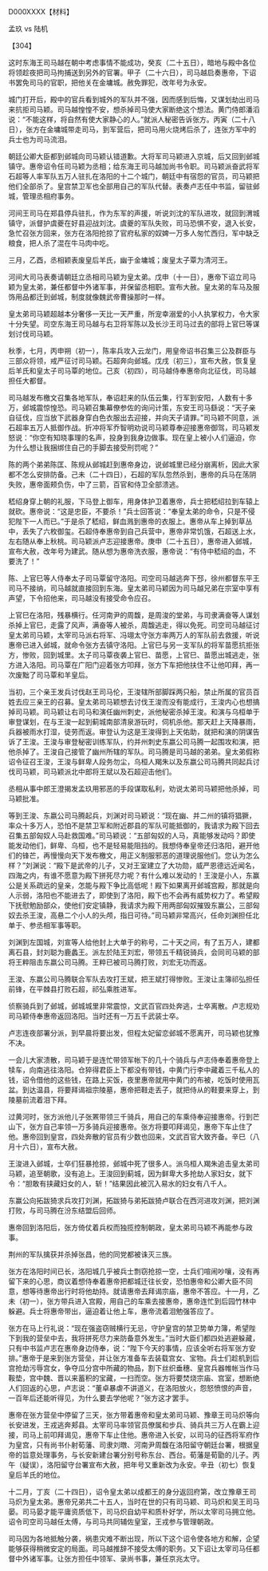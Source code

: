 D000XXXX【材料】



孟玖 vs 陆机

【304】

这时东海王司马越在朝中考虑事情不能成功，癸亥（二十五日），暗地与殿中各位将领趁夜把司马拘捕送到另外的官署。甲子（二十六日），司马越启奏惠帝，下诏书罢免司马的官职，把他关在金墉城。赦免罪犯，改年号为永安。

城门打开后，殿中的官兵看到城外的军队并不强，因而感到后悔，又谋划劫出司马来抗拒司马颖。司马越惶惶不安，想杀掉司马使大家断绝这个想法。黄门侍郎潘滔说：“不能这样，将自然有使大家静心的人。”就派人秘密告诉张方。丙寅（二十八日），张方在金墉城带走司马，到军营后，把司马用火烧烤后杀了，连张方军中的兵士也为司马流泪。

朝廷公卿大臣都到邺城向司马颖认错道歉。大将军司马颖进入京城，后又回到邺城镇守。惠帝诏令任司马颖为丞相；给东海王司马越加尚书令职。司马颖派奋武将军石超等人率军队五万人驻扎在洛阳的十二个城门，朝廷中有宿怨的官员，司马颖把他们全部杀了。皇宫禁卫军也全部用自己的军队代替。表奏卢志任中书监，留驻邺城，管理丞相府事务。

河间王司马在郑县停兵驻扎，作为东军的声援，听说刘沈的军队进攻，就回到渭城镇守，派督护虞夔在好县迎战刘沈。虞夔的军队失败，司马恐惧不安，退入长安，急忙召张方回来，张方在洛阳抢掠了官府私家的奴婢一万多人匆忙西归，军中缺乏粮食，把人杀了混在牛马肉中吃。

三月，乙酉，丞相颖表废皇后羊氏，幽于金墉城；废皇太子覃为清河王。

河间大司马表奏请朝廷立丞相司马颖为皇太弟。戊申（十一日），惠帝下诏立司马颖为皇太弟，兼任都督中外诸军事，并保留丞相职。宣布大赦。皇太弟的车马及服饰用品都迁到邺城，制度就像魏武帝曹操那时一样。



皇太弟司马颖超越本分奢侈一天比一天严重，所宠幸溺爱的小人执掌权力，令大家十分失望。司空东海王司马越与右卫将军陈以及长沙王司马过去的部将上官巳等谋划讨伐司马颖。

秋季，七月，丙申朔（初一），陈率兵攻入云龙门，用皇帝诏书召集三公及群臣与三部众将领，戒严征讨司马颖。石超奔向邺城。戊戌（初三），宣布大赦，恢复皇后羊氏和皇太子司马覃的地位。己亥（初四），司马越侍奉惠帝向北征伐，司马越担任大都督。

司马越发布檄文召集各地军队，奉诏赶来的队伍云集，行军到安阳，人数有十多万，邺城震惊惶恐。司马颖召集幕僚参佐的询问计策，东安王司马繇说：“天子亲自征伐，应当放下武器身穿白色衣服出去迎接，并向天子请罪。”司马颖不同意，派石超率五万人抵御作战。折冲将军乔智明劝说司马颖尊奉迎接惠帝御驾，司马颖发怒说：“你空有知晓事理的名声，投身到我身边做事。现在皇上被小人们逼迫，你为什么想让我捆绑住自己的手脚去接受刑罚呢？”

陈的两个弟弟陈匡、陈规从邺城赶到惠帝身边，说邺城里已经分崩离析，因此大家都不怎么安排防备。己未（二十四日），石超的军队忽然杀到，惠帝的兵马在荡阴失败，惠帝面颊负伤，中了三箭，百官和侍卫全部溃逃。

嵇绍身穿上朝的礼服，下马登上御车，用身体护卫着惠帝，兵士把嵇绍拉到车辕上就砍。惠帝说：“这是忠臣，不要杀！”兵士回答说：“奉皇太弟的命令，只是不侵犯陛下一人而已。”于是杀了嵇绍，鲜血溅到惠帝的衣服上。惠帝从车上掉到草丛中，丢失了六枚御玺。石超侍奉惠帝到自己兵营中，惠帝非常饥饿，石超送上水，左右随从奉上秋桃。司马颖派卢志迎接惠帝。庚申（二十五日），惠帝进入邺城，宣布大赦，改年号为建武。随从想为惠帝洗衣服，惠帝说：“有侍中嵇绍的血，不要洗了！”

陈、上官巳等人侍奉太子司马覃留守洛阳。司空司马越逃奔下邳，徐州都督东平王司马不接纳，司马越就直接回到东海。皇太弟司马颖因为司马越兄弟在宗室中享有声望，下令招他来，司马越没有接受命令应召。

上官巳在洛阳，残暴横行。任河南尹的周馥，是周浚的堂弟，与司隶满奋等人谋划杀掉上官巳，走露了风声，满奋等人被杀，周馥逃走，得以免死。司空司马越征讨皇太弟司马颖，太宰司马派右将军、冯翊太守张方率两万人的军队前去救援，听说惠帝已进入邺城，就命令张方去镇守洛阳。上官巳与另一支军队的将军苗愿抗拒张方，惨败，回到城里。太子司马覃夜袭上官巳、苗愿，上官巳、苗愿出城逃走，张方进入洛阳。司马覃在广阳门迎着张方叩拜，张方下车把他扶住不让他叩拜，再一次废黜了司马覃和羊皇后。





当初，三个亲王发兵讨伐赵王司马伦，王浚辖所部脚踩两只船，禁止所属的官员百姓去应三亲王的召募。皇太弟司马颖想去讨伐王浚而没有能成行，王浚内心也想搞掉司马颖。司马颖让右司马和演任幽州刺史，派他秘密杀掉王浚。和演与乌桓单于审登谋划，在与王浚一起到蓟城南部清泉游玩时，伺机杀他。那天赶上天降暴雨，兵器被雨水打湿，徒劳而返。审登认为这是王浚得到上天佑助，就把和演的阴谋告诉了王浚。王浚与审登秘密训练军队，约并州刺史东嬴公司马腾一起围攻和演，把他杀掉了。王浚自己接管了幽州所辖的军队。司马腾是司马越的弟弟。皇太弟假称诏令征召王浚，王浚与鲜卑人段务勿尘，乌桓人羯朱以及东嬴公司马腾共同起兵讨伐司马颖，司马颖派北中郎将王斌以及石超迎击他们。

丞相从事中郎王澄揭发孟玖用邪恶的手段谋取私利，劝说太弟司马颖把他杀掉，司马颖批准。



等到王浚、东嬴公司马腾起兵，刘渊对司马颖说：“现在幽、并二州的镇将猖獗，率众十多万人，恐怕不是禁卫军和附近郡县的军队可能抵御的，我请求为殿下回去召集五部匈奴人马赴救国难。”司马颖说：“五部匈奴的人马，真能够发动吗？即使能发动他们，鲜卑、乌桓，也不是轻易能阻挡的。我想侍奉皇帝还归洛阳，避开他们的锋芒，再慢慢向天下发布檄文，用正义制服邪恶的道理说服他们。您认为怎么样？”刘渊说：“殿下是武帝的儿子，又对王室建立了大功勋，威严恩德远近闻名，四海之内，有谁不愿意为殿下拼死尽力呢？有什么难以发动的！王浚是小人，东赢公是关系疏远的皇亲，怎能与殿下争比高低呢！殿下如果离开邺城宫殿，那就是向人示弱，洛阳也不能进去了，即使到了洛阳，殿下也不会再有威势权力了。希望殿下抚慰勉励部众，使他们安定镇静，我请求为殿下用两部匈奴摧毁东赢公，三部匈奴去杀王浚，高悬二个小人的头颅，指日可待。”司马颖非常高兴，任命刘渊担任北单于、参丞相军事等职。

刘渊到左国城，刘宣等人给他封上大单于的称号，二十天之间，有了五万人，建都离石县，封刘聪为鹿蠡王。派左於陆王刘宏，带领五千精锐骑兵，会同司马颖的部将王粹阻击东嬴公司马腾。王粹已被司马腾打败，刘宏无功而返。

王浚、东嬴公司马腾联合军队去攻打王斌，把王斌打得惨败。王浚让主簿祁弘担任前锋，在平棘县打败石超，祁弘乘胜进军。

侦察骑兵到了邺城，邺城城里非常震惊，文武百官四处奔逃，士卒离散。卢志规劝司马颖侍奉惠帝返回洛阳。当时还有一万五千武装士卒。

卢志连夜部署分派，到早晨将要出发，但程太妃留恋邺城不愿离开，司马颖也犹豫不决。

一会儿大家溃散，司马颖于是连忙带领军帐下的几十个骑兵与卢志侍奉着惠帝登上犊车，向南逃往洛阳。仓猝得君臣上下都没有带钱，中黄门行李中藏着三千私人的钱，诏令借他的这些钱，在路上买饭，夜里惠帝就用中黄门的布被，吃饭时使用瓦盆。到达温县，将要拜谒祖宗陵墓，惠帝把鞋走丢子，就把侍从的鞋要来穿上，到陵墓前流着泪下拜。

过黄河时，张方派他儿子张罴带领三千骑兵，用自己的车乘侍奉迎接惠帝。行到芒山下，张方自己率领一万多骑兵迎接惠帝。张方将要叩拜谒见，惠帝下车止住了他。惠帝回到皇宫，四处奔散的官员有少数也回来，文武百官大致齐备。辛巳（八月十六日），宣布大赦。

王浚进入邺城，士卒们狂暴抢掠，邺城中死了很多人。派乌桓人羯朱追击皇太弟司马颖，追至朝歌，没有追上。王浚回到蓟城，因为鲜卑大多抢劫人家妇女，就下令：“胆敢有挟藏妇女的人，斩！”结果因此被沉入易水的妇女有八千人。

东赢公向拓跋猗求兵攻打刘渊，拓跋猗与弟拓跋猗卢联合在西河进攻刘渊，把刘渊打败，与司马腾在汾东结盟后回师。

惠帝回到洛阳后，张方倚仗着兵权而独揽控制朝政，皇太弟司马颖不再能参与政事。

荆州的军队擒获并杀掉张昌，他的同党都被诛灭三族。

张方在洛阳时间已长，洛阳城几乎被兵士剽窃抢掠一空，士兵们喧闹吵嚷，没有再留下来的心思，商议着想侍奉着惠帝把都城迁往长安，恐怕惠帝和公卿大臣不同意，想等待惠帝出行时将他劫持。就请惠帝去拜谒宗庙，惠帝不答应。十一月，乙未（初一），张方带兵进入宫殿，用自己的车乘去接惠帝，惠帝连忙到后园竹林中躲避。兵士将惠帝带出，逼迫着让他上车，惠帝流着泪勉强答应了。

张方在马上行礼说：“现在强盗窃贼横行无忌，守护皇宫的禁卫势单力簿，希望陛下到我的营垒中去，我将拼死尽力来防备意外发生。”当时大臣们都四处逃避躲藏，只有中书监卢志在惠帝身边侍奉，说：“陛下今天的事情，应该全听右将军张方安排。”惠帝于是来到张方营垒，并让张方准备车去装载宫女、宝物。兵士们趁机到后宫抢劫污辱宫女，争夺瓜分宫中所藏的物品，割下丝织垂穗、皇宫兵器帷帐当作马鞍垫，宫中魏、晋以来蓄积的宝藏，一扫而空。张方将要焚烧宗庙、宫室，想断绝人们回返的心思，卢志说：“董卓暴虐不讲道义，在洛阳放火，怨怒愤恨的声音，一百年后还能听得见，为什么要去学他呢？”张方这才罢手。

惠帝在张方营垒中停留了三天，张方带着惠帝和皇太弟司马颖、豫章王司马炽等向长安进发，王戎逃奔郏县。太宰司马率领官员僚属和步兵、骑兵共三万人在霸上迎接，司马上前叩拜谒见，惠帝下车止住他。惠帝进入长安，以司马的征西将军府作为皇宫，只有尚书仆射荀藩、司隶刘暾、河南尹周馥在洛阳留守朝廷台署，根据皇帝的旨意处理事务，与长安新建台署分别号称东台、西台。荀藩是荀勖的儿子。丙午（疑误），洛阳留守台署宣布大赦，把年号又重新改为永安。辛丑（初七）恢复皇后羊氏的地位。

十二月，丁亥（二十四日），诏令皇太弟以成都王的身分返回府第，改立豫章王司马炽为皇太弟。惠帝兄弟共二十五人，当时在世的只有司马颖、司马炽和吴王司马晏。司马晏才能平庸资质低下，司马炽自幼平和质朴好学，所以太宰司马拥立他。诏令司空司马越任太傅，与司马共同辅佐皇室，王戎参与管理朝政。

司马因为各地抵触分袭，祸患灾难不断出现，所以下这个诏令使各地方和解，企望能够获得稍微安定的局面。司马越推辞不接受太傅的职务。又下诏让太宰司马任都督中外诸军事。让张方担任中领军、录尚书事，兼任京兆太守。





























